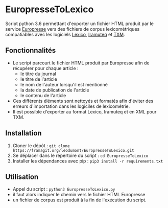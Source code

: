# EuropresseToLexico

Script python 3.6 permettant d'exporter un fichier HTML produit par le service [Europresse](https://fr.wikipedia.org/wiki/Europresse_(Internet)) vers des fichiers de corpus lexicométriques compatiables avec les logiciels [Lexico](http://www.lexi-co.com/), [Iramuteq](http://www.iramuteq.org/) et [TXM](http://textometrie.ens-lyon.fr/).

## Fonctionnalités

* Le script parcourt le fichier HTML produit par Europresse afin de récupérer pour chaque article :
  * le titre du journal
  * le titre de l'article
  * le nom de l'auteur lorsqu'il est mentionné
  * la date de publication de l'article
  * le contenu de l'article
* Ces différents éléments sont nettoyés et formatés afin d'éviter des erreurs d'importation dans les logiciles de lexicométrie.
* Il est possible d'exporter au format Lexico, Iramuteq et en XML pour TXM.

## Installation

1. Cloner le dépôt :
`git clone https://framagit.org/leodumont/EuropresseToLexico.git`
2. Se déplacer dans le répertoire du script :
`cd EuropresseToLexico`
3. Installer les dépendances avec pip :
`pip3 install -r requirements.txt`

## Utilisation

* Appel du script :
`python3 EuropresseToLexico.py`
* il faut alors indiquer le chemin vers le fichier HTML Europresse
* un fichier de corpus est produit à la fin de l'exécution du script.
